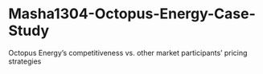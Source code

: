 # Masha1304-Octopus-Energy-Case-Study
Octopus Energy’s competitiveness vs. other market participants’ pricing strategies
